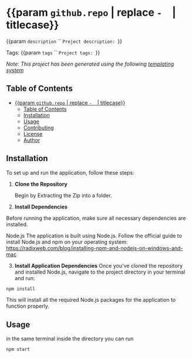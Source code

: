 # {{param `github.repo` | replace `-` ` ` | titlecase}}

{{param `description` `` `Project description: `}}

Tags: {{param `tags` `` `Project tags: `}}

_Note: This project has been generated using the following [templating system](./TEMPLATE.md)_

## Table of Contents

- [{{param `github.repo` | replace `-` ` ` | titlecase}}](#param-githubrepo--replace------titlecase)
  - [Table of Contents](#table-of-contents)
  - [Installation](#installation)
  - [Usage](#usage)
  - [Contributing](#contributing)
  - [License](#license)
  - [Author](#author)

## Installation

To set up and run the application, follow these steps:

1. **Clone the Repository**

   Begin by Extracting the Zip into a folder.

2. **Install Dependencies**

Before running the application, make sure all necessary dependencies are installed.

Node.js
The application is built using Node.js. Follow the official guide to install Node.js and npm on your operating system:
https://radixweb.com/blog/installing-npm-and-nodejs-on-windows-and-mac

3. **Install Application Dependencies**
   Once you've cloned the repository and installed Node.js, navigate to the project directory in your terminal and run:

```bash
npm install

```

This will install all the required Node.js packages for the application to function properly.

## Usage

in the same terminal inside the directory you can run

```bash
npm start
```
